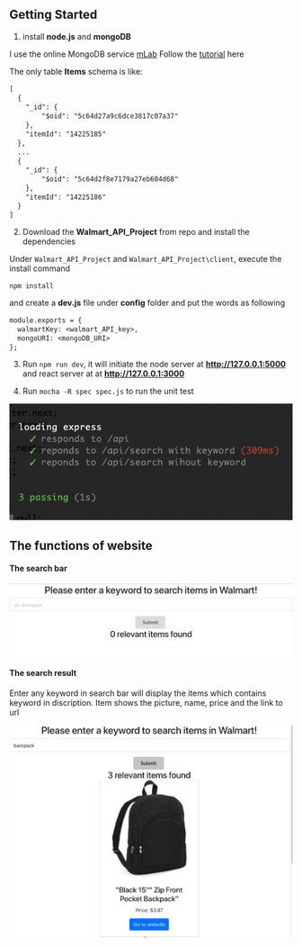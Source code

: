 ## Getting Started

1. install **node.js** and **mongoDB**

I use the online MongoDB service [mLab](https://mlab.com/)
Follow the [tutorial](https://medium.com/javascript-in-plain-english/full-stack-mongodb-react-node-js-express-js-in-one-simple-app-6cc8ed6de274) here

The only table **Items** schema is like:

```
[
  {
    "_id": {
        "$oid": "5c64d27a9c6dce3817c07a37"
    },
    "itemId": "14225185"
  },
  ...
  {
    "_id": {
        "$oid": "5c64d2f8e7179a27eb604d68"
    },
    "itemId": "14225186"
  }
]
```

2. Download the **Walmart_API_Project** from repo and install the dependencies

Under `Walmart_API_Project` and `Walmart_API_Project\client`, execute the install command

```
npm install
```

and create a **dev.js** file under **config** folder and put the words as following

```
module.exports = {
  walmartKey: <walmart_API_key>,
  mongoURI: <mongoDB_URI>
};
```

3. Run `npm run dev`, it will initiate the node server at **http://127.0.0.1:5000** and react server at at **http://127.0.0.1:3000**

4. Run `mocha -R spec spec.js` to run the unit test

![Screenshot](pic/unit_test.png)

## The functions of website

#### The search bar

![Screenshot](pic/search_bar.png)

#### The search result

Enter any keyword in search bar will display the items which contains keyword in discription. Item shows the picture, name, price and the link to url

![Screenshot](pic/search_display.png)
